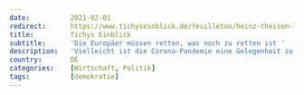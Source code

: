 ```yaml
---
date:          2021-02-01
redirect:      https://www.tichyseinblick.de/feuilleton/heinz-theisen-lightkultur-und-leitstruktur/
title:         Tichys Einblick
subtitle:      'Die Europäer müssen retten, was noch zu retten ist '
description:   'Vielleicht ist die Corona-Pandemie eine Gelegenheit zu einem Paradigmenwandel, in dem die Europäische Union wieder ein Verhältnis zu ihren Grenzen, ihre Bürger zur Mobilität und der Nationalstaat zu einer sinnvollen Abwägung zwischen konkurrierenden Grundrechten von Daten- und Gesundheitsschutz findet. '
country:       DE
categories:    [Wirtschaft, Politik]
tags:          [demokratie]
---
```

